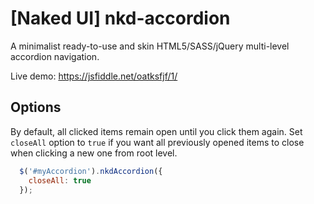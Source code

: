 # [Naked UI] nkd-accordion
A minimalist ready-to-use and skin HTML5/SASS/jQuery multi-level accordion navigation.

Live demo: https://jsfiddle.net/oatksfjf/1/

## Options

By default, all clicked items remain open until you click them again. Set `closeAll` option to `true` if you want all previously opened items to close when clicking a new one from root level.

```javascript
  $('#myAccordion').nkdAccordion({
    closeAll: true
  });
```

